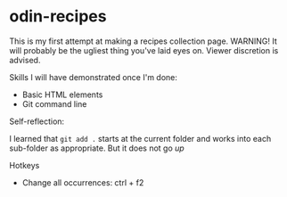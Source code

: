 # odin-recipes

This is my first attempt at making a recipes collection page. WARNING! It will probably be the ugliest thing you've laid eyes on. Viewer discretion is advised.

Skills I will have demonstrated once I'm done:

- Basic HTML elements
- Git command line

Self-reflection:

I learned that `git add .` starts at the current folder and works into each sub-folder as appropriate. But it does not go _up_

Hotkeys

- Change all occurrences: ctrl + f2
